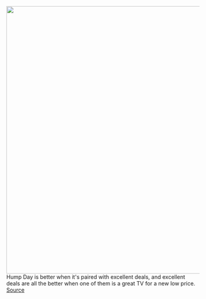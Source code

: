 <img src='https://cdn.vox-cdn.com/thumbor/xVHGqe5TXucvvRDSYLP8Nhz_-Us=/0x0:2560x1435/1200x800/filters:focal(1076x514:1484x922)/cdn.vox-cdn.com/uploads/chorus_image/image/70462486/vizio_pseries_quantum_2021.0.png' width='700px' /><br/>
Hump Day is better when it's paired with excellent deals, and excellent deals are all the better when one of them is a great TV for a new low price.
<a href='https://www.theverge.com/good-deals/2022/2/2/22914043/vizio-p-series-tv-apple-airpods-max-samsung-galaxy-buds-pro-anker-soundcore-liberty-deal-sale'> Source <a/>